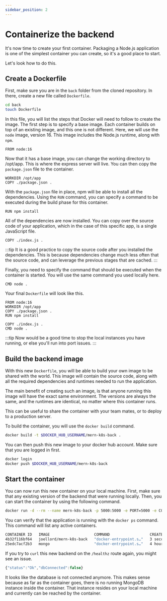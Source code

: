 ```yaml
---
sidebar_position: 2
---
```

# Containerize the backend

It's now time to create your first container. Packaging a Node.js application is one of the simplest container you can create, so it's a good place to start. 

Let's look how to do this.

## Create a Dockerfile

First, make sure you are in the `back` folder from the cloned repository. In there, create a new file called `Dockerfile`.

```bash
cd back
touch Dockerfile
```

In this file, you will list the steps that Docker will need to follow to create the image. The first step is to specify a base image. Each container builds on top of an existing image, and this one is not different. Here, we will use the `node` image, version 16. This image includes the Node.js runtime, along with `npm`.

```docker
FROM node:16
```

Now that it has a base image, you can change the working directory to /opt/app. This is where the express server will live. You can then copy the `package.json` file to the container.

```docker
WORKDIR /opt/app
COPY ./package.json .
```

With the `package.json` file in place, npm will be able to install all the dependencies. Using the `RUN` command, you can specify a command to be executed during the build phase for this container.

```docker
RUN npm install
```

All of the dependencies are now installed. You can copy over the source code of your application, which in the case of this specific app, is a single JavaScript file.

```docker
COPY ./index.js .
```

:::tip
It is a good practice to copy the source code after you installed the dependencies. This is because dependencies change much less often that the source code, and can leverage the previous stages that are cached. 
:::

Finally, you need to specify the command that should be executed when the container is started. You will use the same command you used locally here.

```docker
CMD node .
```

Your final `Dockerfile` will look like this.

```docker
FROM node:16
WORKDIR /opt/app
COPY ./package.json .
RUN npm install

COPY ./index.js .
CMD node .
```

:::tip
Now would be a good time to stop the local instances you have running, or else you'll run into port issues.
:::

## Build the backend image

With this new `Dockerfile`, you will be able to build your own image to be shared with the world. This image will contain the source code, along with all the required dependencies and runtimes needed to run the application. 

The main benefit of creating such an image, is that anyone running this image will have the exact same environment. The versions are always the same, and the runtimes are identical, no matter where this container runs. 

This can be useful to share the container with your team mates, or to deploy to a production server.

To build the container, you will use the `docker build` command.

```bash 
docker build -t $DOCKER_HUB_USERNAME/mern-k8s-back .
```

You can then push this new image to your docker hub account. Make sure that you are logged in first.

```bash
docker login
docker push $DOCKER_HUB_USERNAME/mern-k8s-back
```

## Start the container
You can now run this new container on your local machine. First, make sure that any existing version of the backend that were running locally. Then, you can start the container by using the following command.

```bash
docker run -d --rm --name mern-k8s-back -p 5000:5000 -e PORT=5000 -e CONN_STR="mongodb://user:pass@127.0.0.1:27017" $DOCKER_HUB_USERNAME/mern-k8s-back
```

You can verify that the application is running with the `docker ps` command. This command will list any active containers.

```bash
CONTAINER ID   IMAGE                    COMMAND                  CREATED         STATUS         PORTS                                           NAMES
4b32f116bf64   joellord/mern-k8s-back   "docker-entrypoint.s…"   3 seconds ago   Up 2 seconds   0.0.0.0:5000->5000/tcp, :::5000->5000/tcp       mern-k8s-back
25edc7acf2b3   mongo                    "docker-entrypoint.s…"   4 hours ago     Up 4 hours     0.0.0.0:27017->27017/tcp, :::27017->27017/tcp   mongodb
```

If you try to `curl` this new backend on the `/healthz` route again, you might see an issue. 

```js
{"status":"Ok","dbConnected":false}
```

It looks like the database is not connected anymore. This makes sense because as far as the container goes, there is no running MongoDB instance inside the container. That instance resides on your local machine and currently can be reached by the container.